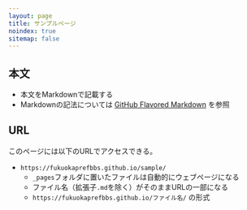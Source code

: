 ```yaml
---
layout: page
title: サンプルページ
noindex: true
sitemap: false
---
```


## 本文

- 本文をMarkdownで記載する
- Markdownの記法については [GitHub Flavored Markdown](https://docs.github.com/ja/get-started/writing-on-github/getting-started-with-writing-and-formatting-on-github/basic-writing-and-formatting-syntax) を参照

## URL

このページには以下のURLでアクセスできる。

- `https://fukuokaprefbbs.github.io/sample/`
  - `_pages`フォルダに置いたファイルは自動的にウェブページになる
  - ファイル名（拡張子`.md`を除く）がそのままURLの一部になる
  - `https://fukuokaprefbbs.github.io/ファイル名/` の形式
